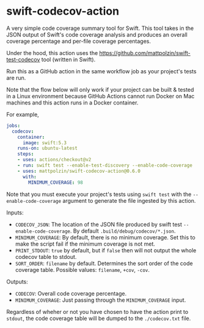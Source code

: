 # swift-codecov-action

A very simple code coverage summary tool for Swift. This tool takes in the JSON output of Swift's code coverage analysis and produces an overall coverage percentage and per-file coverage percentages.

Under the hood, this action uses the https://github.com/mattpolzin/swift-test-codecov tool (written in Swift).

Run this as a GitHub action in the same workflow job as your project's tests are run.

Note that the flow below will only work if your project can be built & tested in a Linux environment because GitHub Actions cannot run Docker on Mac machines and this action runs in a Docker container.

For example,
```yaml
jobs:
  codecov:
    container:
      image: swift:5.3
    runs-on: ubuntu-latest
    steps:
    - uses: actions/checkout@v2
    - run: swift test --enable-test-discovery --enable-code-coverage
    - uses: mattpolzin/swift-codecov-action@0.6.0
      with:
        MINIMUM_COVERAGE: 98
```

Note that you must execute your project's tests using `swift test` with the `--enable-code-coverage` argument to generate the file ingested by this action.

Inputs:
- `CODECOV_JSON`: The location of the JSON file produced by swift test `--enable-code-coverage`. By default `.build/debug/codecov/*.json`.
- `MINIMUM_COVERAGE`: By default, there is no minimum coverage. Set this to make the script fail if the minimum coverage is not met.
- `PRINT_STDOUT`: `true` by default, but if `false` then will not output the whole codecov table to stdout.
- `SORT_ORDER`: `filename` by default. Determines the sort order of the code coverage table. Possible values: `filename`, `+cov`, `-cov`.

Outputs:
- `CODECOV`: Overall code coverage percentage.
- `MINIMUM_COVERAGE`: Just passing through the `MINIMUM_COVERAGE` input.
  
Regardless of wheher or not you have chosen to have the action print to `stdout`, the code coverage table will be dumped to the `./codecov.txt` file.
